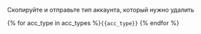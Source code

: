 Скопируйте и отправьте тип аккаунта, который нужно удалить

{% for acc_type in acc_types %}`{{acc_type}}`
{% endfor %}